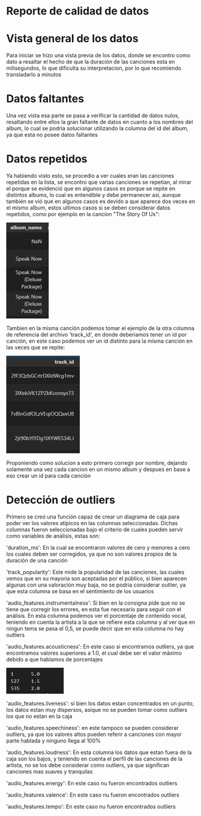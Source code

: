# Reporte de calidad de datos

# Vista general de los datos
Para iniciar se hizo una vista previa de los datos, donde se encontro como dato a resaltar el hecho de que la duración de las canciones esta en milisegundos, lo que dificulta su interpretacion, por lo que recomiendo transladarlo a minutos

# Datos faltantes
Una vez vista esa parte se pasa a verificar la cantidad de datos nulos, resaltando entre ellos la gran faltante de datos en cuanto a los nombres del album, lo cual se podria solucionar utilizando la columna del id del album, ya que esta no posee datos faltantes

# Datos repetidos
Ya habiendo visto esto, se procedio a ver cuales eran las canciones repetidas en la lista, se encontro que varias canciones se repetian, al mirar el porque se evidenció que en algunos casos es porque se repite en distintos albums, lo cual es entendible y debe permanecer así, aunque también se vió que en algunos casos es devido a que aparece dos veces en el mismo album, estos ultimos casos si se deben considerar datos repetidos, como por ejemplo en la cancion "The Story Of Us":

![Alt text](image.png)

Tambien en la misma canción podemos tomar el ejemplo de la otra columna de referencia del archivo 'track_id', en donde deberiamos tener un id por canción, en este caso podemos ver un id distinto para la misma canción en las veces que se repite:

![Alt text](image-2.png)

Proponiendo como solucion a esto primero corregir por nombre, dejando solamente una vez cada cancion en un mismo album y despues en base a eso crear un id para cada canción

# Detección de outliers

Primero se creó una función capaz de crear un diagrama de caja para poder ver los valores atípicos en las columnas seleccionadas.
Dichas columnas fueron seleccionadas bajo el criterio de cuales pueden servir como variables de análisis, estas son: 

'duration_ms': En la cual se encontraron valores de cero y menores a cero los cuales deben ser corregidos, ya que no son valores propios de la duración de una canción

'track_popularity': Este mide la popularidad de las canciones, las cuales vemos que en su mayoria son aceptadas por el público, si bien aparecen algunas con una valoración muy baja, no se podria considerar outlier, ya que esta columna se basa en el sentimiento de los usuarios

'audio_features.instrumentalness': Si bien en la consigna pide que no se tiene que corregir los errores, en esta fue necesario para seguir con el análisis. En esta columna podemos ver el porcentaje de contenido vocal, teniendo en cuenta la artista a la que se refiere esta columna y al ver que en ningun tema se pasa el 0,5, se puede decir que en esta columna no hay outliers

'audio_features.acousticness': En este caso si encontramos outliers, ya que encontramos valores superiores a 1.0, el cual debe ser el valor máximo debido a que hablamos de porcentajes

![Alt text](image-3.png)

'audio_features.liveness': si bien los datos estan concentrados en un punto, los datos estan muy dispersos, asique no se pueden tomar como outliers los que no estan en la caja

'audio_features.speechiness': en este tampoco se pueden considerar outliers, ya que los valores altos pueden referir a canciones con mayor parte hablada y ninguno llega al 100%

'audio_features.loudness': En esta columna los datos que estan fuera de la caja son los bajos, y teniendo en cuenta el perfil de las canciones de la artista, no se los debe considerar como outliers, ya que significan canciones mas suaves y tranquilas

'audio_features.energy': En este caso nu fueron encontrados outliers

'audio_features.valence': En este caso nu fueron encontrados outliers

'audio_features.tempo': En este caso nu fueron encontrados outliers

